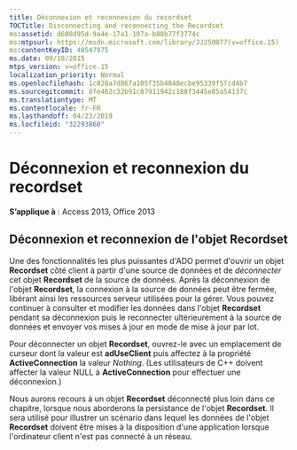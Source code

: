 ```yaml
---
title: Déconnexion et reconnexion du recordset
TOCTitle: Disconnecting and reconnecting the Recordset
ms:assetid: d608d95d-9a4e-17a1-107a-b88b77f3774c
ms:mtpsurl: https://msdn.microsoft.com/library/JJ250077(v=office.15)
ms:contentKeyID: 48547975
ms.date: 09/18/2015
mtps_version: v=office.15
localization_priority: Normal
ms.openlocfilehash: 1c028a7d867a105f35b4848ecbe95339f5fcd4b7
ms.sourcegitcommit: 8fe462c32b91c87911942c188f3445e85a54137c
ms.translationtype: MT
ms.contentlocale: fr-FR
ms.lasthandoff: 04/23/2019
ms.locfileid: "32293860"
---
```

# <a name="disconnecting-and-reconnecting-the-recordset"></a>Déconnexion et reconnexion du recordset


**S’applique à** : Access 2013, Office 2013

## <a name="disconnecting-and-reconnecting-the-recordset"></a>Déconnexion et reconnexion de l'objet Recordset

Une des fonctionnalités les plus puissantes d'ADO permet d'ouvrir un objet **Recordset** côté client à partir d'une source de données et de *déconnecter* cet objet **Recordset** de la source de données. Après la déconnexion de l'objet **Recordset**, la connexion à la source de données peut être fermée, libérant ainsi les ressources serveur utilisées pour la gérer. Vous pouvez continuer à consulter et modifier les données dans l'objet **Recordset** pendant sa déconnexion puis le reconnecter ultérieurement à la source de données et envoyer vos mises à jour en mode de mise à jour par lot.

Pour déconnecter un objet **Recordset**, ouvrez-le avec un emplacement de curseur dont la valeur est **adUseClient** puis affectez à la propriété **ActiveConnection** la valeur *Nothing*. (Les utilisateurs de C++ doivent affecter la valeur NULL à **ActiveConnection** pour effectuer une déconnexion.)

Nous aurons recours à un objet **Recordset** déconnecté plus loin dans ce chapitre, lorsque nous aborderons la persistance de l'objet **Recordset**. Il sera utilisé pour illustrer un scénario dans lequel les données de l'objet **Recordset** doivent être mises à la disposition d'une application lorsque l'ordinateur client n'est pas connecté à un réseau.

